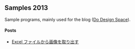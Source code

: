 ## Samples 2013

Sample programs, mainly used for the blog ([Do Design Space](http://sakapon.wordpress.com/)).

#### Posts
* [Excel ファイルから画像を取り出す](http://sakapon.wordpress.com/2014/08/16/zip-excel-media/)
